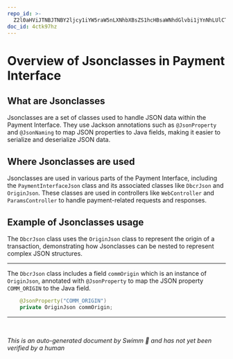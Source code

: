 ```yaml
---
repo_id: >-
  Z2l0aHViJTNBJTNBY2ljcy1iYW5raW5nLXNhbXBsZS1hcHBsaWNhdGlvbi1jYnNhLUlCTS1EZW1vJTNBJTNBU3dpbW0tRGVtbw==
doc_id: 4ctk97hz
---
```

# Overview of Jsonclasses in Payment Interface

## What are Jsonclasses

Jsonclasses are a set of classes used to handle JSON data within the Payment Interface. They use Jackson annotations such as <SwmToken path="src/Z-OS-Connect-Payment-Interface/src/main/java/com/ibm/cics/cip/bank/springboot/paymentinterface/jsonclasses/paymentinterface/DbcrJson.java" pos="30:1:2" line-data="	@JsonProperty(&quot;COMM_ORIGIN&quot;)">`@JsonProperty`</SwmToken> and <SwmToken path="src/Z-OS-Connect-Payment-Interface/src/main/java/com/ibm/cics/cip/bank/springboot/paymentinterface/jsonclasses/paymentinterface/DbcrJson.java" pos="10:0:1" line-data="@JsonNaming(JsonPropertyNamingStrategy.class)">`@JsonNaming`</SwmToken> to map JSON properties to Java fields, making it easier to serialize and deserialize JSON data.

## Where Jsonclasses are used

Jsonclasses are used in various parts of the Payment Interface, including the `PaymentInterfaceJson` class and its associated classes like <SwmToken path="src/Z-OS-Connect-Payment-Interface/src/main/java/com/ibm/cics/cip/bank/springboot/paymentinterface/jsonclasses/paymentinterface/DbcrJson.java" pos="11:4:4" line-data="public class DbcrJson">`DbcrJson`</SwmToken> and <SwmToken path="src/Z-OS-Connect-Payment-Interface/src/main/java/com/ibm/cics/cip/bank/springboot/paymentinterface/jsonclasses/paymentinterface/DbcrJson.java" pos="31:3:3" line-data="	private OriginJson commOrigin;">`OriginJson`</SwmToken>. These classes are used in controllers like `WebController` and `ParamsController` to handle payment-related requests and responses.

## Example of Jsonclasses usage

The <SwmToken path="src/Z-OS-Connect-Payment-Interface/src/main/java/com/ibm/cics/cip/bank/springboot/paymentinterface/jsonclasses/paymentinterface/DbcrJson.java" pos="11:4:4" line-data="public class DbcrJson">`DbcrJson`</SwmToken> class uses the <SwmToken path="src/Z-OS-Connect-Payment-Interface/src/main/java/com/ibm/cics/cip/bank/springboot/paymentinterface/jsonclasses/paymentinterface/DbcrJson.java" pos="31:3:3" line-data="	private OriginJson commOrigin;">`OriginJson`</SwmToken> class to represent the origin of a transaction, demonstrating how Jsonclasses can be nested to represent complex JSON structures.

<SwmSnippet path="/src/Z-OS-Connect-Payment-Interface/src/main/java/com/ibm/cics/cip/bank/springboot/paymentinterface/jsonclasses/paymentinterface/DbcrJson.java" line="30">

---

The <SwmToken path="src/Z-OS-Connect-Payment-Interface/src/main/java/com/ibm/cics/cip/bank/springboot/paymentinterface/jsonclasses/paymentinterface/DbcrJson.java" pos="11:4:4" line-data="public class DbcrJson">`DbcrJson`</SwmToken> class includes a field <SwmToken path="src/Z-OS-Connect-Payment-Interface/src/main/java/com/ibm/cics/cip/bank/springboot/paymentinterface/jsonclasses/paymentinterface/DbcrJson.java" pos="31:5:5" line-data="	private OriginJson commOrigin;">`commOrigin`</SwmToken> which is an instance of <SwmToken path="src/Z-OS-Connect-Payment-Interface/src/main/java/com/ibm/cics/cip/bank/springboot/paymentinterface/jsonclasses/paymentinterface/DbcrJson.java" pos="31:3:3" line-data="	private OriginJson commOrigin;">`OriginJson`</SwmToken>, annotated with <SwmToken path="src/Z-OS-Connect-Payment-Interface/src/main/java/com/ibm/cics/cip/bank/springboot/paymentinterface/jsonclasses/paymentinterface/DbcrJson.java" pos="30:1:2" line-data="	@JsonProperty(&quot;COMM_ORIGIN&quot;)">`@JsonProperty`</SwmToken> to map the JSON property <SwmToken path="src/Z-OS-Connect-Payment-Interface/src/main/java/com/ibm/cics/cip/bank/springboot/paymentinterface/jsonclasses/paymentinterface/DbcrJson.java" pos="30:5:5" line-data="	@JsonProperty(&quot;COMM_ORIGIN&quot;)">`COMM_ORIGIN`</SwmToken> to the Java field.

```java
	@JsonProperty("COMM_ORIGIN")
	private OriginJson commOrigin;
```

---

</SwmSnippet>

&nbsp;

*This is an auto-generated document by Swimm 🌊 and has not yet been verified by a human*

<SwmMeta version="3.0.0" repo-id="Z2l0aHViJTNBJTNBY2ljcy1iYW5raW5nLXNhbXBsZS1hcHBsaWNhdGlvbi1jYnNhLUlCTS1EZW1vJTNBJTNBU3dpbW0tRGVtbw==" repo-name="cics-banking-sample-application-cbsa-IBM-Demo"></SwmMeta>
